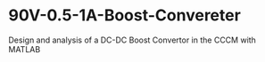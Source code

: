 # 90V-0.5-1A-Boost-Convereter
Design and analysis of a DC-DC Boost Convertor in the CCCM with MATLAB
